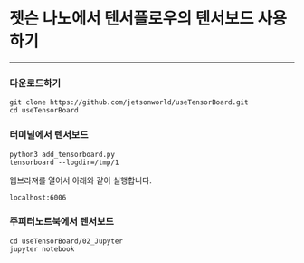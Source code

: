 # 젯슨 나노에서 텐서플로우의 텐서보드 사용하기
***

### 다운로드하기
```
git clone https://github.com/jetsonworld/useTensorBoard.git
cd useTensorBoard
```

### 터미널에서 텐서보드
```
python3 add_tensorboard.py
tensorboard --logdir=/tmp/1
```

웹브라져를 열어서 아래와 같이 실행합니다.
```
localhost:6006
```


### 주피터노트북에서 텐서보드
```
cd useTensorBoard/02_Jupyter
jupyter notebook
```
